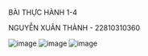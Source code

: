 BÀI THỰC HÀNH 1-4

NGUYỄN XUÂN THÀNH - 22810310360

![image](https://github.com/user-attachments/assets/16e1105e-1c90-4263-81d2-89f70a7d11b1)
![image](https://github.com/user-attachments/assets/be3c26c5-6117-434b-bfea-946604a074c6)
![image](https://github.com/user-attachments/assets/5de67256-d11c-4011-8d8a-ee84246b9b45)



